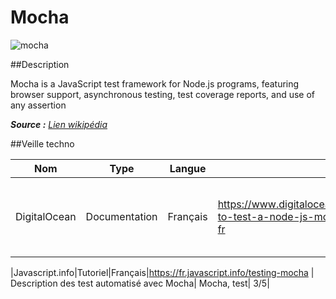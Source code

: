 # Mocha

![mocha](https://upload.wikimedia.org/wikipedia/commons/thumb/d/de/Mocha_logo.svg/100px-Mocha_logo.svg.png)

 
##Description

Mocha is a JavaScript test framework for Node.js programs, featuring browser support, asynchronous testing, test coverage reports, and use of any assertion

 _**Source :** [Lien wikipédia](https://en.wikipedia.org/wiki/Mocha_(JavaScript_framework))_


##Veille techno

Nom  | Type  | Langue | Lien | Description | Tags | Note
------|-------|--------|------|-------------|------|------
|DigitalOcean|Documentation|Français|https://www.digitalocean.com/community/tutorials/how-to-test-a-node-js-module-with-mocha-and-assert-fr| Documentation sur le fonctionnement du test unitaire avec Mocha et Assert| test unitaire, Mocha| /5|

|Javascript.info|Tutoriel|Français|https://fr.javascript.info/testing-mocha | Description des test automatisé avec Mocha| Mocha, test| 3/5|
